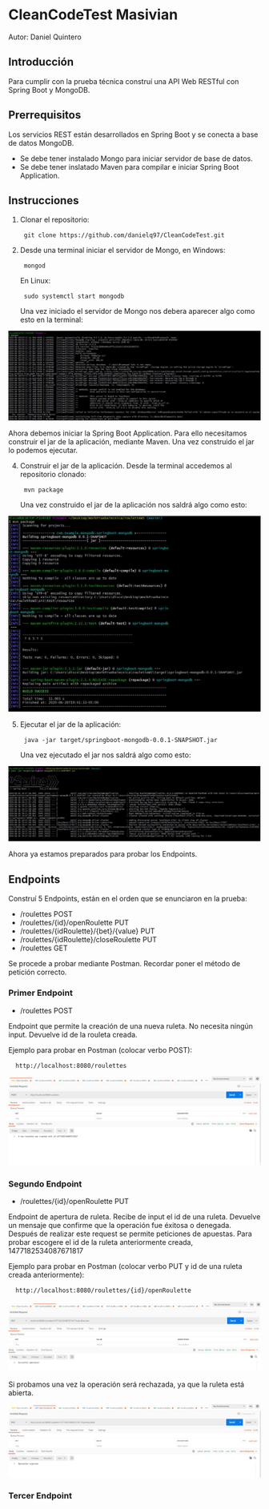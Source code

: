 # CleanCodeTest Masivian

Autor: Daniel Quintero

## Introducción

Para cumplir con la prueba técnica construí una API Web RESTful con Spring Boot y MongoDB.

## Prerrequisitos

Los servicios REST están desarrollados en Spring Boot y se conecta a base de datos MongoDB.
  - Se debe tener instalado Mongo para iniciar servidor de base de datos.
  - Se debe tener inslatado Maven para compilar e iniciar Spring Boot Application.

## Instrucciones

1. Clonar el repositorio:

        git clone https://github.com/danielq97/CleanCodeTest.git

      
2. Desde una terminal iniciar el servidor de Mongo, en Windows:

        mongod
      
   En Linux:
   
        sudo systemctl start mongodb
        
   Una vez iniciado el servidor de Mongo nos debera aparecer algo como esto en la terminal:

![](images/img1.JPG)

   Ahora debemos iniciar la Spring Boot Application. Para ello necesitamos construir el jar de la aplicación, mediante Maven. Una vez construido el jar lo podemos ejecutar. 

4. Construir el jar de la aplicación. Desde la terminal accedemos al repositorio clonado:

        mvn package

   Una vez construido el jar de la aplicación nos saldrá algo como esto:
   
![](images/img2.JPG)   

5. Ejecutar el jar de la aplicación:

        java -jar target/springboot-mongodb-0.0.1-SNAPSHOT.jar
        
   Una vez ejecutado el jar nos saldrá algo como esto:  
   
 ![](images/img3.JPG)   
        
   Ahora ya estamos preparados para probar los Endpoints.        
## Endpoints

Construí 5 Endpoints, están en el orden que se enunciaron en la prueba:

- /roulettes                                 POST
- /roulettes/{id}/openRoulette               PUT
- /roulettes/{idRoulette}/{bet}/{value}      PUT
- /roulettes/{idRoulette}/closeRoulette      PUT
- /roulettes                                 GET

Se procede a probar mediante Postman. Recordar poner el método de petición correcto.
### Primer Endpoint 

- /roulettes  POST

Endpoint que permite la creación de una nueva ruleta. No necesita ningún input. Devuelve id de la rouleta creada.

Ejemplo para probar en Postman (colocar verbo POST):

      http://localhost:8080/roulettes

 ![](images/img4.JPG)

 ### Segundo Endpoint 
 
 - /roulettes/{id}/openRoulette PUT
 
 Endpoint de apertura de ruleta. Recibe de input el id de una ruleta. Devuelve un mensaje que confirme que la operación fue éxitosa o denegada. Después de realizar este request se permite peticiones de apuestas. Para probar escogere el id de la ruleta anteriormente creada, 1477182534087671817
 
 Ejemplo para probar en Postman (colocar verbo PUT y id de una ruleta creada anteriormente):
 
      http://localhost:8080/roulettes/{id}/openRoulette
      
  ![](images/img5.JPG)     
  
  Si probamos una vez la operación será rechazada, ya que la ruleta está abierta.
  
  ![](images/img6.JPG)    
  
  ### Tercer Endpoint
